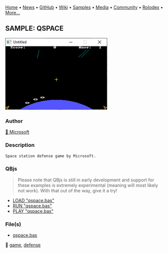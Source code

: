 [Home](https://qb64.com) • [News](../../news.md) • [GitHub](../../github.md) • [Wiki](../../wiki.md) • [Samples](../../samples.md) • [Media](../../media.md) • [Community](../../community.md) • [Rolodex](../../rolodex.md) • [More...](../../more.md)

## SAMPLE: QSPACE

![screenshot.png](img/screenshot.png)

### Author

[🐝 Microsoft](../microsoft.md) 

### Description

```text
Space station defense game by Microsoft.
```

### QBjs

> Please note that QBjs is still in early development and support for these examples is extremely experimental (meaning will most likely not work). With that out of the way, give it a try!

* [LOAD "qspace.bas"](https://v6p9d9t4.ssl.hwcdn.net/html/5963335/index.html?src=https://qb64.com/samples/qspace/src/qspace.bas)
* [RUN "qspace.bas"](https://v6p9d9t4.ssl.hwcdn.net/html/5963335/index.html?mode=auto&src=https://qb64.com/samples/qspace/src/qspace.bas)
* [PLAY "qspace.bas"](https://v6p9d9t4.ssl.hwcdn.net/html/5963335/index.html?mode=play&src=https://qb64.com/samples/qspace/src/qspace.bas)

### File(s)

* [qspace.bas](src/qspace.bas)

🔗 [game](../game.md), [defense](../defense.md)
